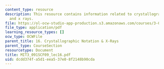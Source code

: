 ```yaml
---
content_type: resource
description: This resource contains information related to crystallographic notation
  and x rays.
file: https://ol-ocw-studio-app-production.s3.amazonaws.com/courses/3-091sc-introduction-to-solid-state-chemistry-fall-2010/dcdd374fa5d1eea537e08f2148b90cda_MIT3_091SCF09_lec16.pdf
file_type: application/pdf
learning_resource_types: []
ocw_type: OCWFile
parent_title: 16. Crystallographic Notation & X-Rays
parent_type: CourseSection
resourcetype: Document
title: MIT3_091SCF09_lec16.pdf
uid: dcdd374f-a5d1-eea5-37e0-8f2148b90cda
---
```

